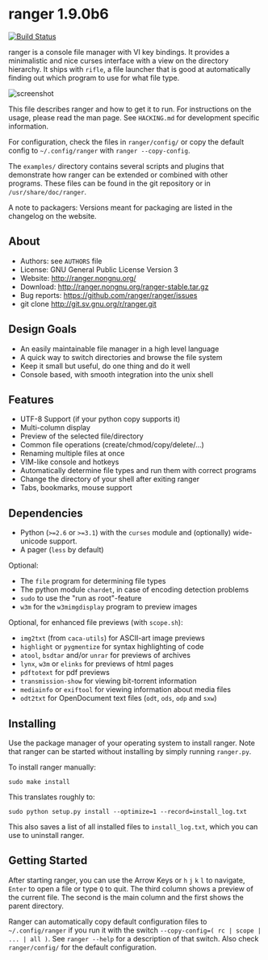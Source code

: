 ranger 1.9.0b6
==============

[![Build Status](https://travis-ci.org/ranger/ranger.svg?branch=master)](https://travis-ci.org/ranger/ranger)

ranger is a console file manager with VI key bindings.  It provides a
minimalistic and nice curses interface with a view on the directory hierarchy.
It ships with `rifle`, a file launcher that is good at automatically finding
out which program to use for what file type.

![screenshot](https://raw.githubusercontent.com/ranger/ranger-assets/master/screenshots/screenshot.png)

This file describes ranger and how to get it to run.  For instructions on the
usage, please read the man page.  See `HACKING.md` for development specific
information.

For configuration, check the files in `ranger/config/` or copy the
default config to `~/.config/ranger` with `ranger --copy-config`.

The `examples/` directory contains several scripts and plugins that demonstrate how
ranger can be extended or combined with other programs.  These files can be
found in the git repository or in `/usr/share/doc/ranger`.

A note to packagers: Versions meant for packaging are listed in the changelog
on the website.


About
-----
* Authors:     see `AUTHORS` file
* License:     GNU General Public License Version 3
* Website:     http://ranger.nongnu.org/
* Download:    http://ranger.nongnu.org/ranger-stable.tar.gz
* Bug reports: https://github.com/ranger/ranger/issues
* git clone    http://git.sv.gnu.org/r/ranger.git


Design Goals
------------
* An easily maintainable file manager in a high level language
* A quick way to switch directories and browse the file system
* Keep it small but useful, do one thing and do it well
* Console based, with smooth integration into the unix shell


Features
--------
* UTF-8 Support  (if your python copy supports it)
* Multi-column display
* Preview of the selected file/directory
* Common file operations (create/chmod/copy/delete/...)
* Renaming multiple files at once
* VIM-like console and hotkeys
* Automatically determine file types and run them with correct programs
* Change the directory of your shell after exiting ranger
* Tabs, bookmarks, mouse support


Dependencies
------------
* Python (`>=2.6` or `>=3.1`) with the `curses` module
  and (optionally) wide-unicode support.
* A pager (`less` by default)

Optional:

* The `file` program for determining file types
* The python module `chardet`, in case of encoding detection problems
* `sudo` to use the "run as root"-feature
* `w3m` for the `w3mimgdisplay` program to preview images

Optional, for enhanced file previews (with `scope.sh`):

* `img2txt` (from `caca-utils`) for ASCII-art image previews
* `highlight` or `pygmentize` for syntax highlighting of code
* `atool`, `bsdtar` and/or `unrar` for previews of archives
* `lynx`, `w3m` or `elinks` for previews of html pages
* `pdftotext` for pdf previews
* `transmission-show` for viewing bit-torrent information
* `mediainfo` or `exiftool` for viewing information about media files
* `odt2txt` for OpenDocument text files (`odt`, `ods`, `odp` and `sxw`)


Installing
----------
Use the package manager of your operating system to install ranger.
Note that ranger can be started without installing by simply running `ranger.py`.

To install ranger manually:
```
sudo make install
```

This translates roughly to:
```
sudo python setup.py install --optimize=1 --record=install_log.txt
```

This also saves a list of all installed files to `install_log.txt`, which you can
use to uninstall ranger.


Getting Started
---------------
After starting ranger, you can use the Arrow Keys or `h` `j` `k` `l` to navigate, `Enter`
to open a file or type `Q` to quit.  The third column shows a preview of the
current file.  The second is the main column and the first shows the parent
directory.

Ranger can automatically copy default configuration files to `~/.config/ranger`
if you run it with the switch `--copy-config=( rc | scope | ... | all )`.
See `ranger --help` for a description of that switch.  Also check
`ranger/config/` for the default configuration.
